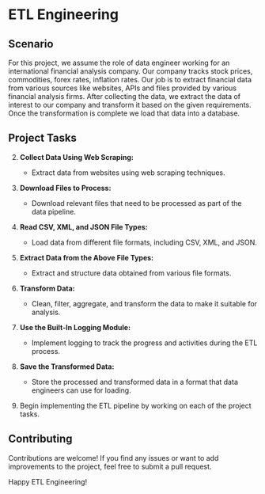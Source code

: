 # ETL Engineering
## Scenario
For this project, we assume the role of data engineer working for an international financial analysis company. Our company tracks stock prices, commodities, forex rates, inflation rates.  Our job is to extract financial data from various sources like websites, APIs and files provided by various financial analysis firms. After  collecting the data, we extract the data of interest to our company and transform it based on the given requirements. Once the transformation is complete we load that data into a database.
## Project Tasks

2. **Collect Data Using Web Scraping:**
   - Extract data from websites using web scraping techniques.

3. **Download Files to Process:**
   - Download relevant files that need to be processed as part of the data pipeline.

4. **Read CSV, XML, and JSON File Types:**
   - Load data from different file formats, including CSV, XML, and JSON.

5. **Extract Data from the Above File Types:**
   - Extract and structure data obtained from various file formats.

6. **Transform Data:**
   - Clean, filter, aggregate, and transform the data to make it suitable for analysis.

7. **Use the Built-In Logging Module:**
   - Implement logging to track the progress and activities during the ETL process.

8. **Save the Transformed Data:**
   - Store the processed and transformed data in a format that data engineers can use for loading.



3. Begin implementing the ETL pipeline by working on each of the project tasks.

## Contributing

Contributions are welcome! If you find any issues or want to add improvements to the project, feel free to submit a pull request.

Happy ETL Engineering!
